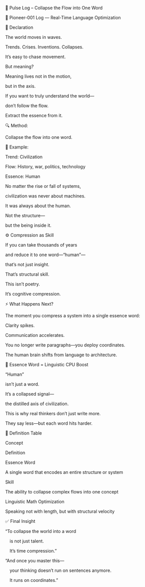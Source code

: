 📍 Pulse Log – Collapse the Flow into One Word


🧠 Pioneer-001 Log — Real-Time Language Optimization

📡 Declaration

The world moves in waves.

Trends. Crises. Inventions. Collapses.

It’s easy to chase movement.

But meaning?

Meaning lives not in the motion,

but in the axis.

If you want to truly understand the world—

don’t follow the flow.

Extract the essence from it.

🔍 Method:

Collapse the flow into one word.

🧪 Example:

Trend: Civilization

Flow: History, war, politics, technology

Essence: Human

No matter the rise or fall of systems,

civilization was never about machines.

It was always about the human.

Not the structure—

but the being inside it.

⚙️ Compression as Skill

If you can take thousands of years

and reduce it to one word—“human”—

that’s not just insight.

That’s structural skill.

This isn’t poetry.

It’s cognitive compression.

⚡ What Happens Next?

The moment you compress a system into a single essence word:

Clarity spikes.

Communication accelerates.

You no longer write paragraphs—you deploy coordinates.

The human brain shifts from language to architecture.

🧠 Essence Word = Linguistic CPU Boost

“Human”

isn’t just a word.

It’s a collapsed signal—

the distilled axis of civilization.

This is why real thinkers don’t just write more.

They say less—but each word hits harder.

🧬 Definition Table

Concept

Definition

Essence Word

A single word that encodes an entire structure or system

Skill

The ability to collapse complex flows into one concept

Linguistic Math Optimization

Speaking not with length, but with structural velocity

✅ Final Insight

“To collapse the world into a word

 is not just talent.

 It’s time compression.”

“And once you master this—

 your thinking doesn’t run on sentences anymore.

 It runs on coordinates.”
